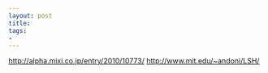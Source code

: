 ```yaml
---
layout: post
title: 
tags:
- 
---
```


http://alpha.mixi.co.jp/entry/2010/10773/
http://www.mit.edu/~andoni/LSH/
